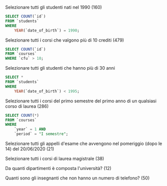 Selezionare tutti gli studenti nati nel 1990
(160)

```sql
SELECT COUNT(`id`)
FROM `students`
WHERE
	YEAR(`date_of_birth`) = 1990;
```

Selezionare tutti i corsi che valgono più di 10 crediti
(479)

```sql
SELECT COUNT(`id`)
FROM `courses`
WHERE `cfu` > 10;
```

Selezionare tutti gli studenti che hanno più di 30 anni

```sql
SELECT *
FROM `students`
WHERE
	YEAR(`date_of_birth`) < 1995;
```

Selezionare tutti i corsi del primo semestre del primo anno di un qualsiasi corso di
laurea (286)

```sql
SELECT COUNT(*)
FROM `courses`
WHERE
	`year` = 1 AND
	`period` = "I semestre";
```

Selezionare tutti gli appelli d'esame che avvengono nel pomeriggio (dopo le 14) del
20/06/2020 (21)

Selezionare tutti i corsi di laurea magistrale (38)

Da quanti dipartimenti è composta l'università? (12)

Quanti sono gli insegnanti che non hanno un numero di telefono? (50)
